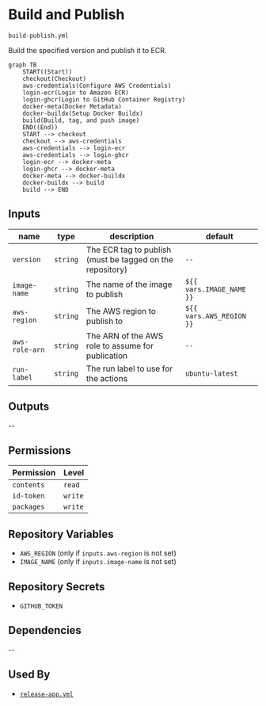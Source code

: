 # Build and Publish

`build-publish.yml`

Build the specified version and publish it to ECR.

```mermaid
graph TB
    START((Start))
    checkout(Checkout)
    aws-credentials(Configure AWS Credentials)
    login-ecr(Login to Amazon ECR)
    login-ghcr(Login to GitHub Container Registry)
    docker-meta(Docker Metadata)
    docker-buildx(Setup Docker Buildx)
    build(Build, tag, and push image)
    END((End))
    START --> checkout
    checkout --> aws-credentials
    aws-credentials --> login-ecr
    aws-credentials --> login-ghcr
    login-ecr --> docker-meta
    login-ghcr --> docker-meta
    docker-meta --> docker-buildx
    docker-buildx --> build
    build --> END
```

## Inputs

| name           | type     | description                                               | default                  |
|----------------|----------|-----------------------------------------------------------|--------------------------|
| `version`      | `string` | The ECR tag to publish (must be tagged on the repository) | `--`                     |
| `image-name`   | `string` | The name of the image to publish                          | `${{ vars.IMAGE_NAME }}` |
| `aws-region`   | `string` | The AWS region to publish to                              | `${{ vars.AWS_REGION }}` |
| `aws-role-arn` | `string` | The ARN of the AWS role to assume for publication         | `--`                     |
| `run-label`    | `string` | The run label to use for the actions                      | `ubuntu-latest`  |

## Outputs

--

## Permissions

| Permission | Level   |
|------------|---------|
| `contents` | `read`  |
| `id-token` | `write` |
| `packages` | `write` |

## Repository Variables

- `AWS_REGION` (only if `inputs.aws-region` is not set)
- `IMAGE_NAME` (only if `inputs.image-name` is not set)

## Repository Secrets

- `GITHUB_TOKEN`

## Dependencies

--

## Used By

- [`release-app.yml`](release-app.md)
